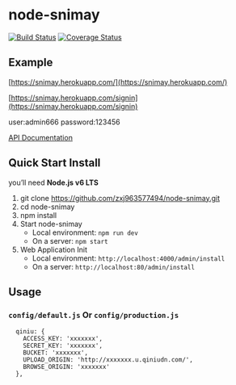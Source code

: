 # node-snimay

[![Build Status](https://travis-ci.org/zxj963577494/node-snimay.svg?branch=heroku)](https://travis-ci.org/zxj963577494/node-snimay)
[![Coverage Status](https://coveralls.io/repos/github/zxj963577494/node-snimay/badge.svg?branch=heroku)](https://coveralls.io/github/zxj963577494/node-snimay?branch=heroku)

## Example

[https://snimay.herokuapp.com/](https://snimay.herokuapp.com/)

[https://snimay.herokuapp.com/signin](https://snimay.herokuapp.com/signin) 

user:admin666
password:123456

[API Documentation](https://github.com/zxj963577494/node-snimay/blob/heroku/API.md)

## Quick Start Install

you’ll need **Node.js v6 LTS**

1. git clone https://github.com/zxj963577494/node-snimay.git
1. cd node-snimay
1. npm install
1. Start node-snimay
    - Local environment: `npm run dev`
    - On a server: `npm start`
1. Web Application Init
    - Local environment: `http://localhost:4000/admin/install`
    - On a server: `http://localhost:80/admin/install`

## Usage

### ```config/default.js``` Or ```config/production.js```

```
  qiniu: {
    ACCESS_KEY: 'xxxxxxx',
    SECRET_KEY: 'xxxxxxx',
    BUCKET: 'xxxxxxx',
    UPLOAD_ORIGIN: 'http://xxxxxxx.u.qiniudn.com/',
    BROWSE_ORIGIN: 'xxxxxxx'
  },
```




